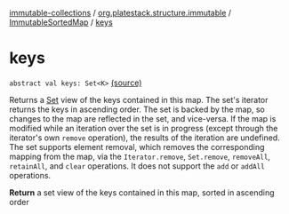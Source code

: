 [immutable-collections](../../index.md) / [org.platestack.structure.immutable](../index.md) / [ImmutableSortedMap](index.md) / [keys](.)

# keys

`abstract val keys: Set<K>` [(source)](https://github.com/PlateStack/immutable-collections/blob/v0.1.0-alpha/src/main/kotlin/org/platestack/structure/immutable/ImmutableSortedMap.kt#L183)

Returns a [Set](#) view of the keys contained in this map.
The set's iterator returns the keys in ascending order.
The set is backed by the map, so changes to the map are
reflected in the set, and vice-versa.  If the map is modified
while an iteration over the set is in progress (except through
the iterator's own `remove` operation), the results of
the iteration are undefined.  The set supports element removal,
which removes the corresponding mapping from the map, via the
`Iterator.remove`, `Set.remove`,
`removeAll`, `retainAll`, and `clear`
operations.  It does not support the `add` or `addAll`
operations.

**Return**
a set view of the keys contained in this map, sorted in
    ascending order

